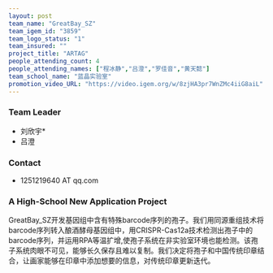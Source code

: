 ```yaml
---
layout: post
team_name: "GreatBay_SZ"
team_igem_id: "3859"
team_logo_status: "1"
team_insured: ""
project_title: "ARTAG"
people_attending_count: 4
people_attending_names: ["程冰静","吕澄","罗佳音","黄天懿"]
team_school_name: "蓝晶实验室"
promotion_video_URL: "https://video.igem.org/w/8zjHA3pr7WnZMc4iiG8aiL"
---
```



### Team Leader
* 刘欣宇*
* 吕澄

### Contact
* 1251219640 AT qq.com

### A High-School New Application Project

GreatBay_SZ开发基因组中含有特殊barcode序列的孢子。我们用同源重组技术将barcode序列转入酿酒酵母基因组中，用CRISPR-Cas12a技术检测出孢子中的barcode序列，并运用RPA等温扩增,使孢子系统在非实验室环境也能检测。该孢子系统肉眼不可见，能够长久保存且难以复制。我们决定将孢子和中国传统印章结合，让画家能够在印章中添加想要的信息，对传统印章更新迭代。
